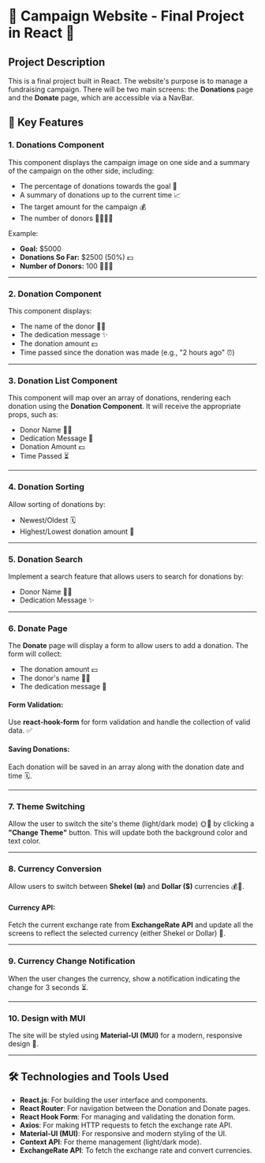 # 🎉 Campaign Website - Final Project in React 🎉

## Project Description
This is a final project built in React. The website's purpose is to manage a fundraising campaign. There will be two main screens: the **Donations** page and the **Donate** page, which are accessible via a NavBar.

## 🚀 Key Features

### 1. Donations Component
This component displays the campaign image on one side and a summary of the campaign on the other side, including:

- The percentage of donations towards the goal 🎯
- A summary of donations up to the current time 📈
- The target amount for the campaign 💰
- The number of donors 🙋‍♀️🙋‍♂️

Example:

- **Goal:** $5000
- **Donations So Far:** $2500 (50%) 💵
- **Number of Donors:** 100 🧑‍🤝‍🧑

---

### 2. Donation Component
This component displays:

- The name of the donor 🧑‍💼
- The dedication message ✨
- The donation amount 💵
- Time passed since the donation was made (e.g., "2 hours ago" ⏰)

---

### 3. Donation List Component
This component will map over an array of donations, rendering each donation using the **Donation Component**. It will receive the appropriate props, such as:

- Donor Name 🧑‍💼
- Dedication Message 💌
- Donation Amount 💵
- Time Passed ⏳

---

### 4. Donation Sorting
Allow sorting of donations by:

- Newest/Oldest 🗓️
- Highest/Lowest donation amount 💸

---

### 5. Donation Search
Implement a search feature that allows users to search for donations by:

- Donor Name 🧑‍💼
- Dedication Message ✨

---

### 6. Donate Page
The **Donate** page will display a form to allow users to add a donation. The form will collect:

- The donation amount 💵
- The donor's name 🧑‍💼
- The dedication message 💌

#### Form Validation:
Use **react-hook-form** for form validation and handle the collection of valid data. ✅

#### Saving Donations:
Each donation will be saved in an array along with the donation date and time 🗓️.

---

### 7. Theme Switching
Allow the user to switch the site's theme (light/dark mode) 🌞🌙 by clicking a **"Change Theme"** button. This will update both the background color and text color.

---

### 8. Currency Conversion
Allow users to switch between **Shekel (₪)** and **Dollar ($)** currencies 💰💱.

#### Currency API:
Fetch the current exchange rate from **ExchangeRate API** and update all the screens to reflect the selected currency (either Shekel or Dollar) 💱.

---

### 9. Currency Change Notification
When the user changes the currency, show a notification indicating the change for 3 seconds ⏳.

---

### 10. Design with MUI
The site will be styled using **Material-UI (MUI)** for a modern, responsive design 🎨.

---

## 🛠️ Technologies and Tools Used

- **React.js**: For building the user interface and components.
- **React Router**: For navigation between the Donation and Donate pages.
- **React Hook Form**: For managing and validating the donation form.
- **Axios**: For making HTTP requests to fetch the exchange rate API.
- **Material-UI (MUI)**: For responsive and modern styling of the UI.
- **Context API**: For theme management (light/dark mode).
- **ExchangeRate API**: To fetch the exchange rate and convert currencies.

